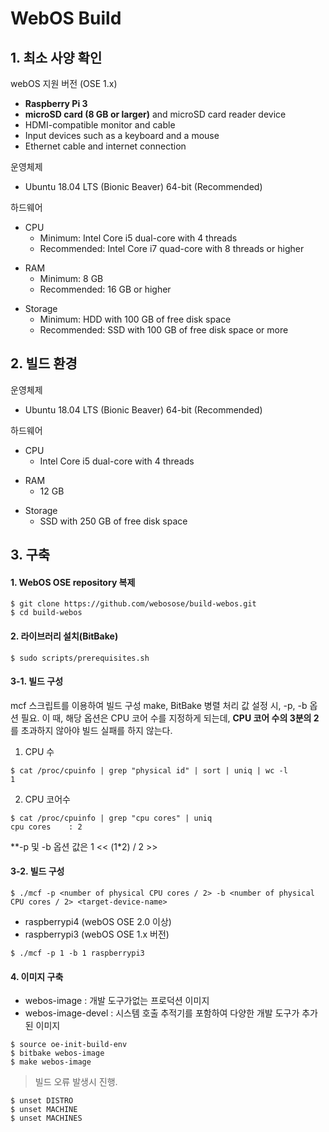 # WebOS Build
## 1. 최소 사양 확인

webOS 지원 버전 (OSE 1.x)
- **Raspberry Pi 3**
- **microSD card (8 GB or larger)** and microSD card reader device
- HDMI-compatible monitor and cable
- Input devices such as a keyboard and a mouse
- Ethernet cable and internet connection

운영체제
- Ubuntu 18.04 LTS (Bionic Beaver) 64-bit (Recommended)

하드웨어
* CPU
  * Minimum: Intel Core i5 dual-core with 4 threads
  * Recommended: Intel Core i7 quad-core with 8 threads or higher
+ RAM
  + Minimum: 8 GB
  + Recommended: 16 GB or higher
- Storage
  - Minimum: HDD with 100 GB of free disk space
  - Recommended: SSD with 100 GB of free disk space or more

## 2. 빌드 환경

운영체제
- Ubuntu 18.04 LTS (Bionic Beaver) 64-bit (Recommended)

하드웨어
* CPU
  * Intel Core i5 dual-core with 4 threads
+ RAM
  + 12 GB
- Storage
  - SSD with 250 GB of free disk space

## 3. 구축 

#### 1. WebOS OSE repository 복제

```
$ git clone https://github.com/webosose/build-webos.git  
$ cd build-webos
```

#### 2. 라이브러리 설치(BitBake)

```
$ sudo scripts/prerequisites.sh
```

#### 3-1. 빌드 구성
mcf 스크립트를 이용하여 빌드 구성
make, BitBake 병렬 처리 값 설정 시, -p, -b 옵션 필요.
이 때, 해당 옵션은 CPU 코어 수를 지정하게 되는데, **CPU 코어 수의 3분의 2**를 초과하지 않아야 빌드 실패를 하지 않는다.
1. CPU 수 
```
$ cat /proc/cpuinfo | grep "physical id" | sort | uniq | wc -l
1
```

2. CPU 코어수
```
$ cat /proc/cpuinfo | grep "cpu cores" | uniq
cpu cores    : 2
```

**-p 및 -b 옵션 값은 1 << (1*2) / 2 >>

#### 3-2. 빌드 구성
```
$ ./mcf -p <number of physical CPU cores / 2> -b <number of physical CPU cores / 2> <target-device-name>
```
* raspberrypi4 (webOS OSE 2.0 이상)
* raspberrypi3 (webOS OSE 1.x 버전)
```
$ ./mcf -p 1 -b 1 raspberrypi3
```

#### 4. 이미지 구축
* webos-image : 개발 도구가없는 프로덕션 이미지
* webos-image-devel : 시스템 호출 추적기를 포함하여 다양한 개발 도구가 추가 된 이미지

```
$ source oe-init-build-env
$ bitbake webos-image
$ make webos-image
```

> 빌드 오류 발생시 진행.
```
$ unset DISTRO
$ unset MACHINE
$ unset MACHINES
```
